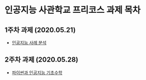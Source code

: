 # 인공지능 사관학교 프리코스 과제 목차

## 1주차 과제 (2020.05.21)
- [인공지능 사례 분석](https://github.com/wjdwlsdn1216/wjd-wls-dn/blob/master/1%EC%A3%BC%EC%B0%A8%EA%B3%BC%EC%A0%9C.ipynb)
## 2주차 과제 (2020.05.28)
- [파이썬과 인공지능 기초수학](https://github.com/wjdwlsdn1216/wjd-wls-dn/blob/master/2%E1%84%8C%E1%85%AE%E1%84%8E%E1%85%A1%E1%84%80%E1%85%AA%E1%84%8C%E1%85%A6.ipynb)
